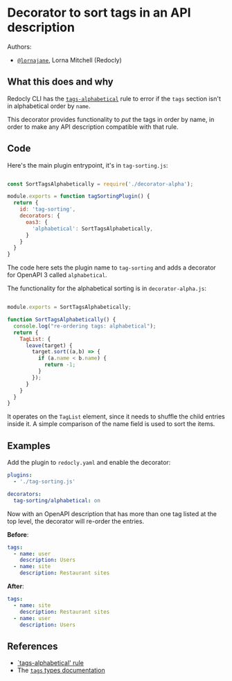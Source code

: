# Decorator to sort tags in an API description

Authors:
- [`@lornajane`](https://github.com/lornajane), Lorna Mitchell (Redocly)
 
## What this does and why

Redocly CLI has the [`tags-alphabetical`](https://redocly.com/docs/cli/rules/tags-alphabetical/) rule to error if the `tags` section isn't in alphabetical order by `name`.

This decorator provides functionality to _put_ the tags in order by name, in order to make any API description compatible with that rule.

## Code

Here's the main plugin entrypoint, it's in `tag-sorting.js`:

```javascript

const SortTagsAlphabetically = require('./decorator-alpha');

module.exports = function tagSortingPlugin() {
  return {
    id: 'tag-sorting',
    decorators: {
      oas3: {
        'alphabetical': SortTagsAlphabetically,
      }
    }
  }
}
```

The code here sets the plugin name to `tag-sorting` and adds a decorator for OpenAPI 3 called `alphabetical`.

The functionality for the alphabetical sorting is in `decorator-alpha.js`:

```javascript

module.exports = SortTagsAlphabetically;

function SortTagsAlphabetically() {
  console.log("re-ordering tags: alphabetical");
  return {
    TagList: {
      leave(target) {
        target.sort((a,b) => {
          if (a.name < b.name) {
            return -1;
          }
        });
      }
    }
  }
}
```

It operates on the `TagList` element, since it needs to shuffle the child entries inside it. A simple comparison of the name field is used to sort the items.

## Examples

Add the plugin to `redocly.yaml` and enable the decorator:

```yaml
plugins:
  - './tag-sorting.js'

decorators:
  tag-sorting/alphabetical: on
```

Now with an OpenAPI description that has more than one tag listed at the top level, the decorator will re-order the entries.

**Before**:

```yaml
tags:
  - name: user
    description: Users
  - name: site
    description: Restaurant sites
```

**After**:

```yaml
tags:
  - name: site
    description: Restaurant sites
  - name: user
    description: Users
```

## References

* [`tags-alphabetical' rule](https://redocly.com/docs/cli/rules/tags-alphabetical/)
* The [`tags` types documentation](https://redocly.com/docs/openapi-visual-reference/tags/#types)


